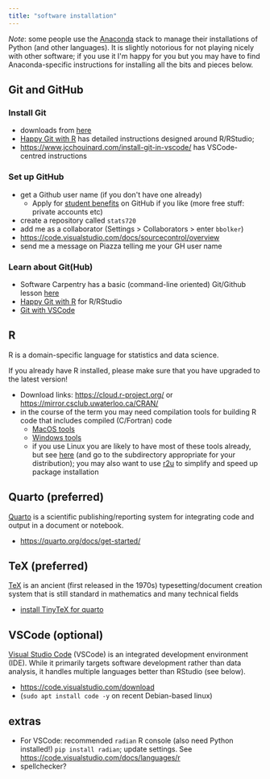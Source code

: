 ```yaml
---
title: "software installation"
---
```


*Note*: some people use the [Anaconda](https://www.anaconda.com/) stack to manage their installations of Python (and other languages). It is slightly notorious for not playing nicely with other software; if you use it I'm happy for you but you may have to find Anaconda-specific instructions for installing all the bits and pieces below.

## Git and GitHub

### Install Git

  * downloads from [here](https://git-scm.com/downloads/)
  * [Happy Git with R](https://happygitwithr.com/) has detailed instructions designed around R/RStudio; 
  * https://www.jcchouinard.com/install-git-in-vscode/ has VSCode-centred instructions
  
### Set up GitHub

* get a Github user name (if you don't have one already)
    * Apply for [student benefits](https://docs.github.com/en/billing/managing-the-plan-for-your-github-account/discounted-plans-for-github-accounts) on GitHub if you like (more free stuff: private accounts etc)
* create a repository called `stats720`
* add me as a collaborator (Settings > Collaborators > enter `bbolker`)
* https://code.visualstudio.com/docs/sourcecontrol/overview
* send me a message on Piazza telling me your GH user name

### Learn about Git(Hub)

* Software Carpentry has a basic (command-line oriented) Git/Github lesson [here](https://swcarpentry.github.io/git-novice/)
* [Happy Git with R](https://happygitwithr.com/) for R/RStudio
* [Git with VSCode](https://code.visualstudio.com/docs/sourcecontrol/overview)

## R

R is a domain-specific language for statistics and data science.

If you already have R installed, please make sure that you have upgraded to the latest version!

* Download links:  https://cloud.r-project.org/ or https://mirror.csclub.uwaterloo.ca/CRAN/
* in the course of the term you may need compilation tools for building R code that includes compiled (C/Fortran) code
   * [MacOS tools](https://mac.r-project.org/tools/)
   * [Windows tools](https://cran.r-project.org/bin/windows/Rtools/rtools42/rtools.html)
   * if you use Linux you are likely to have most of these tools already, but see [here](https://cran.r-project.org/bin/linux/) (and go to the subdirectory appropriate for your distribution); you may also want to use [r2u](https://github.com/eddelbuettel/r2u#r2u-cran-as-ubuntu-binaries) to simplify and speed up package installation

## Quarto (preferred)

[Quarto](https://quarto.org/) is a scientific publishing/reporting system for integrating code and output in a document or notebook.

* https://quarto.org/docs/get-started/

## TeX (preferred)

[TeX](https://en.wikipedia.org/wiki/TeX) is an ancient (first released in the 1970s) typesetting/document creation system that is still standard in mathematics and many technical fields
   - [install TinyTeX for quarto](https://quarto.org/docs/output-formats/pdf-engine.html)

## VSCode (optional)

[Visual Studio Code](https://code.visualstudio.com/) (VSCode) is an integrated development environment (IDE). While it primarily targets software development rather than data analysis, it handles multiple languages better than RStudio (see below).

* https://code.visualstudio.com/download
* (`sudo apt install code -y` on recent Debian-based linux)

## extras

* For VSCode: recommended `radian` R console (also need Python installed!) `pip install radian`; update settings. See https://code.visualstudio.com/docs/languages/r
* spellchecker?
